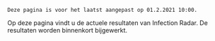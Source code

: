`Deze pagina is voor het laatst aangepast op 01.2.2021 10:00.`

Op deze pagina vindt u de actuele resultaten van Infection Radar. De resultaten worden binnenkort bijgewerkt.

